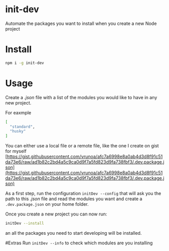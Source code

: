 # init-dev
Automate the packages you want to install when you create a new Node project

# Install
```bash
npm i -g init-dev
```

# Usage
Create a *.json* file with a list of the modules you would like to have in any new project.

For eaxmple
```bash
[
  "standard",
  "husky"
]
```
You can either use a local file or a remote file, like the one I create on gist for myself
[https://gist.githubusercontent.com/vrunoa/afc7a6998e8a0ab4d3d8f91c51da73e6/raw/ad1b82c2bd4a5c9ca0d9f7a5fd823d9fa738fbf3/.dev.package.json](https://gist.githubusercontent.com/vrunoa/afc7a6998e8a0ab4d3d8f91c51da73e6/raw/ad1b82c2bd4a5c9ca0d9f7a5fd823d9fa738fbf3/.dev.package.json)

As a first step, run the configuration `initDev --config` that will ask you the path to this *.json* file and read the modules you want and create a `.dev.package.json` on your home folder.

Once you create a new project you can now run:
```bash
initDev --install
```
an all the packages you need to start developing will be installed.

#Extras
Run `initDev --info` to check which modules are you installing
